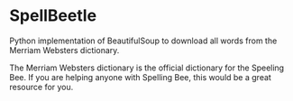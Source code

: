# SpellBeetle

Python implementation of BeautifulSoup to download all words from the Merriam Websters dictionary. 

The Merriam Websters dictionary is the official dictionary for the Speeling Bee. If you are helping anyone with Spelling Bee, this would be a great resource for you.
